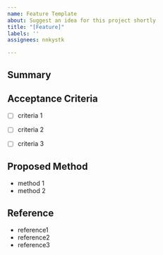 ```yaml
---
name: Feature Template
about: Suggest an idea for this project shortly
title: "[Feature]"
labels: ''
assignees: nnkystk

---
```


## Summary


## Acceptance Criteria
- [ ] criteria 1
- [ ] criteria 2
- [ ] criteria 3


## Proposed Method
- method 1
- method 2


## Reference
- reference1
- reference2
- reference3
